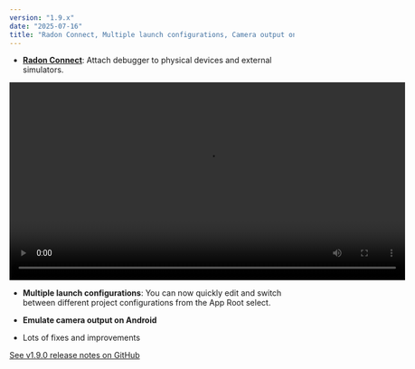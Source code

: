 ```yaml
---
version: "1.9.x"
date: "2025-07-16"
title: "Radon Connect, Multiple launch configurations, Camera output on Android"
---
```


- [**Radon Connect**](/docs/getting-started/connect-mode): Attach debugger to physical devices and external simulators.

<video autoPlay loop width="700" controls className="shadow-image changelog-item">
  <source src="/video/radon-connect.mp4" type="video/mp4" />
</video>

- **Multiple launch configurations**: You can now quickly edit and switch between different project configurations from the App Root select.

- **Emulate camera output on Android**

- Lots of fixes and improvements

<a href="https://github.com/software-mansion/radon-ide/releases/tag/v1.9.0" target="_blank">See v1.9.0 release notes on GitHub</a>
